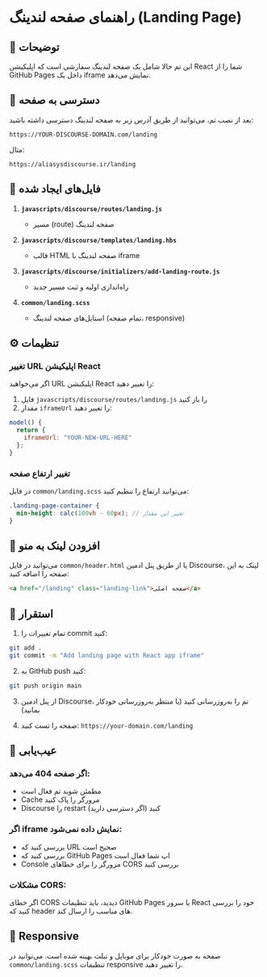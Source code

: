 # راهنمای صفحه لندینگ (Landing Page)

## 📄 توضیحات

این تم حالا شامل یک صفحه لندینگ سفارشی است که اپلیکیشن React شما را از GitHub Pages داخل یک iframe نمایش می‌دهد.

## 🔗 دسترسی به صفحه

بعد از نصب تم، می‌توانید از طریق آدرس زیر به صفحه لندینگ دسترسی داشته باشید:

```
https://YOUR-DISCOURSE-DOMAIN.com/landing
```

مثال:

```
https://aliasysdiscourse.ir/landing
```

## 📁 فایل‌های ایجاد شده

1. **`javascripts/discourse/routes/landing.js`**
   - مسیر (route) صفحه لندینگ

2. **`javascripts/discourse/templates/landing.hbs`**
   - قالب HTML صفحه لندینگ با iframe

3. **`javascripts/discourse/initializers/add-landing-route.js`**
   - راه‌اندازی اولیه و ثبت مسیر جدید

4. **`common/landing.scss`**
   - استایل‌های صفحه لندینگ (تمام صفحه، responsive)

## ⚙️ تنظیمات

### تغییر URL اپلیکیشن React

اگر می‌خواهید URL اپلیکیشن React را تغییر دهید:

1. فایل `javascripts/discourse/routes/landing.js` را باز کنید
2. مقدار `iframeUrl` را تغییر دهید:

```javascript
model() {
  return {
    iframeUrl: "YOUR-NEW-URL-HERE"
  };
}
```

### تغییر ارتفاع صفحه

در فایل `common/landing.scss` می‌توانید ارتفاع را تنظیم کنید:

```scss
.landing-page-container {
  min-height: calc(100vh - 60px); // تغییر این مقدار
}
```

## 🎨 افزودن لینک به منو

می‌توانید در فایل `common/header.html` یا از طریق پنل ادمین Discourse، لینک به این صفحه را اضافه کنید:

```html
<a href="/landing" class="landing-link">صفحه اصلی</a>
```

## 🚀 استقرار

1. تمام تغییرات را commit کنید:

```bash
git add .
git commit -m "Add landing page with React app iframe"
```

2. به GitHub push کنید:

```bash
git push origin main
```

3. از پنل ادمین Discourse، تم را به‌روزرسانی کنید (یا منتظر به‌روزرسانی خودکار بمانید)

4. صفحه را تست کنید: `https://your-domain.com/landing`

## 🔧 عیب‌یابی

### اگر صفحه 404 می‌دهد:

- مطمئن شوید تم فعال است
- Cache مرورگر را پاک کنید
- Discourse را restart کنید (اگر دسترسی دارید)

### اگر iframe نمایش داده نمی‌شود:

- بررسی کنید که URL صحیح است
- بررسی کنید که GitHub Pages اپ شما فعال است
- Console مرورگر را برای خطاهای CORS بررسی کنید

### مشکلات CORS:

اگر خطای CORS دیدید، باید تنظیمات GitHub Pages یا سرور React خود را بررسی کنید که header های مناسب را ارسال کند.

## 📱 Responsive

صفحه به صورت خودکار برای موبایل و تبلت بهینه شده است. می‌توانید در `common/landing.scss` تنظیمات responsive را تغییر دهید.
